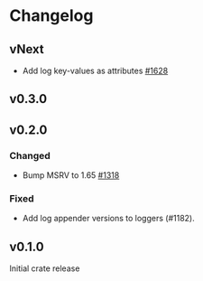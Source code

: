 # Changelog

## vNext

- Add log key-values as attributes [#1628](https://github.com/open-telemetry/opentelemetry-rust/pull/1628)

## v0.3.0

## v0.2.0

### Changed

- Bump MSRV to 1.65 [#1318](https://github.com/open-telemetry/opentelemetry-rust/pull/1318)

### Fixed

- Add log appender versions to loggers (#1182).

## v0.1.0

Initial crate release
